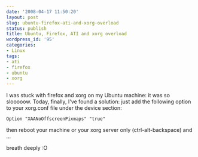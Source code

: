```yaml
---
date: '2008-04-17 11:50:20'
layout: post
slug: ubuntu-firefox-ati-and-xorg-overload
status: publish
title: Ubuntu, Firefox, ATI and xorg overload
wordpress_id: '95'
categories:
- Linux
tags:
- ati
- firefox
- ubuntu
- xorg
---
```


I was stuck with firefox and xorg on my Ubuntu machine: it was so slooooow. Today, finally, I've found a solution: just add the following option to your xorg.conf file under the device section:
```
Option "XAANoOffscreenPixmaps" "true"
```
then reboot your machine or your xorg server only (ctrl-alt-backspace) and ...

breath deeply :O

